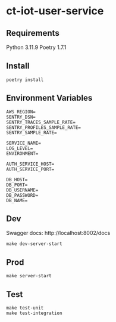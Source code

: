 # ct-iot-user-service

## Requirements
Python 3.11.9
Poetry 1.7.1

## Install
```
poetry install
```

## Environment Variables
```
AWS_REGION=
SENTRY_DSN=
SENTRY_TRACES_SAMPLE_RATE=
SENTRY_PROFILES_SAMPLE_RATE=
SENTRY_SAMPLE_RATE=

SERVICE_NAME=
LOG_LEVEL=
ENVIRONMENT=

AUTH_SERVICE_HOST=
AUTH_SERVICE_PORT=

DB_HOST=
DB_PORT=
DB_USERNAME=
DB_PASSWORD=
DB_NAME=
```

## Dev
Swagger docs: http://localhost:8002/docs
```
make dev-server-start
```

## Prod
```
make server-start
```

## Test
```
make test-unit
make test-integration
```
